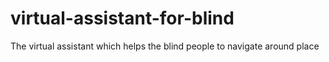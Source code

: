 # virtual-assistant-for-blind
The virtual assistant which helps the blind people to navigate around place
